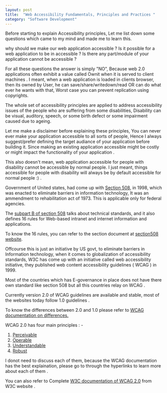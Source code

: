 ```yaml
---
layout: post
title:  "Web Accessibility Fundamentals, Principles and Practices "
category: "Software Development"
---
```


Before starting to explain Accessibility principles, Let me list down some questions which came to my mind and made me to learn this.

why should we make our web application accessible ? Is it possible for a web application to be in accessible ? Is there any part/module of your application cannot be accessible ?

For all these questions the answer is simply "NO", Because web 2.0 applications often exhibit a value called Ownit when it is served to client machines . I meant, when a web application is loaded in clients browser, then its owned by User, he can save/share/writedown/read OR can do what ever he wants with that, Worst case you can prevent replication using copyrights.

The whole set of accessibility principles are applied to address accessibility issues of the people who are suffering from some disabilities, Disability can be visual, auditory, speech, or some birth defect or some impairment caused due to ageing.

Let me make a disclaimer before explaining these principles, You can never ever make your application accessible to all sorts of people, Hence I always suggest/prefer defining the target audiance of your application before building it. Since making an existing application accessible might be costly or might impact the functionality of your application .

This also doesn't mean, web application accessible for people with disability cannot be accessible by normal people. I just meant, things accessible for people with disability will always be by default accessible for normal people :) .

Government of United states, had come up with [Section 508](https://www.section508.gov/), in 1998, which was enacted to eliminate barriers in information technology, It was an ammendment to rehabilitation act of 1973. This is applicable only for federal agencies.

The [subpart B of section 508](https://www.section508.gov/section-508-standards-guide#Web) talks about technical standards, and it also defines 16 rules for Web-based intranet and internet information and applications.

To know the 16 rules, you can refer to the section document at [section508 website](https://www.section508.gov/section-508-standards-guide#Web).

Offcourse this is just an initiative by US govt, to eliminate barriers in Information technology, when it comes to globalization of accessibility standards, W3C has come up with an initiative called web accessibility initiative, they published web content accessibility guidelines ( WCAG ) in 1999.

Most of the countries which has E-governance in place does not have there own standard like section 508 but all this countries relay on WCAG .

Currently version 2.0 of WCAG guidelines are available and stable, most of the websites today follow 1.0 guidelines .

To know the differences between 2.0 and 1.0 please refer to [WCAG documentation on differences.](http://www.w3.org/WAI/WCAG20/from10/diff.php)

WCAG 2.0 has four main principles : -

1.  [Perceivable](http://www.w3.org/TR/WCAG20/#perceivable)
2.  [Operable](http://www.w3.org/TR/WCAG20/#operable)
3.  [Understandable](http://www.w3.org/TR/WCAG20/#understandable)
4.  [Robust](http://www.w3.org/TR/WCAG20/#robust)

I donot need to discuss each of them, because the WCAG documentation has the best explaination, please go to through the hyperlinks to learn more about each of them .

You can also refer to Complete [W3C documentation of WCAG 2.0](http://www.w3.org/TR/WCAG20/) from W3C website .